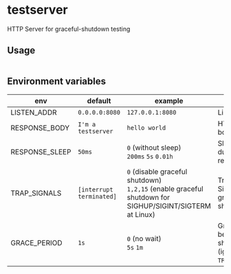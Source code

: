 # testserver
HTTP Server for graceful-shutdown testing

## Usage

```sh
```

## Environment variables

| env            | default                  | example                                                                                                     | description                                                           |
|----------------|--------------------------|-------------------------------------------------------------------------------------------------------------|-----------------------------------------------------------------------|
| LISTEN_ADDR    | `0.0.0.0:8080`           | `127.0.0.1:8080`                                                                                            | Listen address                                                        |
| RESPONSE_BODY  | `I'm a testserver`       | `hello world`                                                                                               | HTTP response body                                                    |
| RESPONSE_SLEEP | `50ms`                   | `0` (without sleep) <br> `200ms` `5s` `0.01h`                                                               | Sleep time during HTTP response                                       |
| TRAP_SIGNALS   | `[interrupt terminated]` | `0` (disable graceful shutdown) <br> `1,2,15` (enable graceful shutdown for SIGHUP/SIGINT/SIGTERM at Linux) | Trapped Signals for graceful shutdown                                 |
| GRACE_PERIOD   | `1s`                     | `0` (no wait) <br> `5s` `1m`                                                                                | Grace period before starting shutdown (ignored when `TRAP_SIGNALS=0`) |
